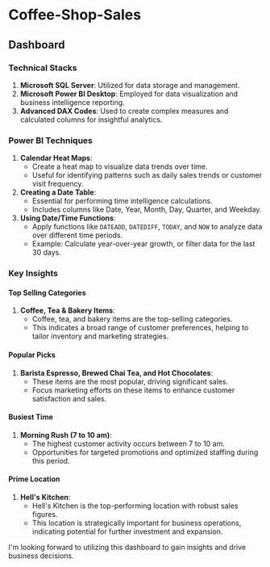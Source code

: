 # Coffee-Shop-Sales 


## Dashboard



### Technical Stacks<br>
1. **Microsoft SQL Server**: Utilized for data storage and management.<br>
2. **Microsoft Power BI Desktop**: Employed for data visualization and business intelligence reporting.<br>
3. **Advanced DAX Codes**: Used to create complex measures and calculated columns for insightful analytics.<br>


### Power BI Techniques
1. **Calendar Heat Maps**:
   - Create a heat map to visualize data trends over time.
   - Useful for identifying patterns such as daily sales trends or customer visit frequency.
2. **Creating a Date Table**:
   - Essential for performing time intelligence calculations.
   - Includes columns like Date, Year, Month, Day, Quarter, and Weekday.
3. **Using Date/Time Functions**:
   - Apply functions like `DATEADD`, `DATEDIFF`, `TODAY`, and `NOW` to analyze data over different time periods.
   - Example: Calculate year-over-year growth, or filter data for the last 30 days.


### Key Insights

#### Top Selling Categories
1. **Coffee, Tea & Bakery Items**:
   - Coffee, tea, and bakery items are the top-selling categories.
   - This indicates a broad range of customer preferences, helping to tailor inventory and marketing strategies.

#### Popular Picks
1. **Barista Espresso, Brewed Chai Tea, and Hot Chocolates**:
   - These items are the most popular, driving significant sales.
   - Focus marketing efforts on these items to enhance customer satisfaction and sales.

#### Busiest Time
1. **Morning Rush (7 to 10 am)**:
   - The highest customer activity occurs between 7 to 10 am.
   - Opportunities for targeted promotions and optimized staffing during this period.

#### Prime Location
1. **Hell's Kitchen**:
   - Hell's Kitchen is the top-performing location with robust sales figures.
   - This location is strategically important for business operations, indicating potential for further investment and expansion.

I'm looking forward to utilizing this dashboard to gain insights and drive business decisions.